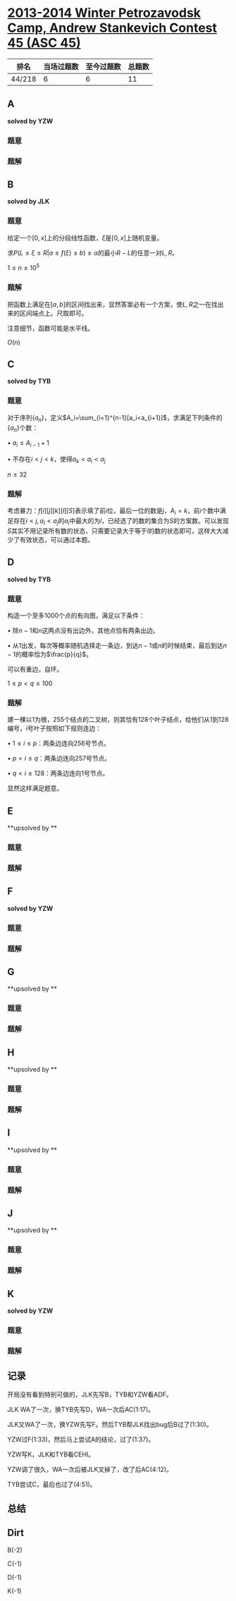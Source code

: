 # [2013-2014 Winter Petrozavodsk Camp, Andrew Stankevich Contest 45 (ASC 45)](https://codeforces.com/gym/100520)

| 排名   | 当场过题数 | 至今过题数 | 总题数 |
| ------ | ---------- | ---------- | ------ |
| 44/218 | 6          | 6          | 11     |

## **A**

**solved by YZW**

### 题意



### 题解



## **B**

**solved by JLK**

### 题意

给定一个$[0,x]$上的分段线性函数，$\xi$是$[0,x]$上随机变量。

求$P(L \le \xi \le R|a \le f(\xi) \le b)\ge \alpha$的最小$R-L$的任意一对$L,R$​。​

$1 \le n \le 10^5$

### 题解

把函数上满足在$[a,b]$的区间找出来，显然答案必有一个方案，使$L,R$之一在找出来的区间端点上。尺取即可。

注意细节，函数可能是水平线。

$O(n)$

## **C**

**solved by TYB**

### 题意

对于序列$\{a_n\}$​​，定义$A_i=\sum_{i=1}^{n-1}[a_i<a_{i+1}]$​​，求满足下列条件的$\{a_n\}$​​个数：

$\bullet\ a_i\le A_{i-1}+1$

$\bullet$ 不存在$i<j<k$，使得$a_k<a_i<a_j$

$n\le32$

### 题解

考虑暴力：$f[i][j][k][l][S]$表示填了前$i$位，最后一位的数是$j$，$A_i=k$，前$i$个数中满足存在$i<j,a_i<a_j$的$a_i$中最大的为$l$，已经选了的数的集合为$S$的方案数。可以发现$S$其实不用记录所有数的状态，只需要记录大于等于$l$的数的状态即可，这样大大减少了有效状态，可以通过本题。

## **D**

**solved by TYB**

### 题意

构造一个至多$1000$个点的有向图，满足以下条件：

$\bullet$ ​除$n-1$​和$n$​这两点没有出边外，其他点恰有两条出边。

$\bullet$ 从$1$出发，每次等概率随机选择走一条边，到达$n-1$或$n$的时候结束，最后到达$n-1$的概率恰为$\frac{p}{q}$。

可以有重边，自环。

$1\le p<q\le 100$

### 题解

建一棵以$1$为根，$255$个结点的二叉树，则其恰有$128$个叶子结点，给他们从$1$到$128$编号，$i$号叶子按照如下规则连边：

$\bullet\ 1\le i\le p$：两条边连向$256$号节点。

$\bullet\ p< i\le q$​：两条边连向$257$​号节点。

$\bullet\ q< i\le 128$​​：两条边连向$1$​​号节点。

显然这样满足题意。

## **E**

**upsolved by **

### 题意



### 题解



## **F**

**solved by YZW**

### 题意



### 题解



## **G**

**upsolved by **

### 题意



### 题解



## **H**

**upsolved by **

### 题意



### 题解



## **I**

**upsolved by **

### 题意



### 题解



## **J**

**upsolved by **

### 题意



### 题解



## **K**

**solved by YZW**

### 题意



### 题解





## **记录**

开局没有看到特别可做的，JLK先写B，TYB和YZW看ADF。

JLK WA了一次，换TYB先写D，WA一次后AC(1:17)。

JLK又WA了一次，换YZW先写F。然后TYB帮JLK找出bug后B过了(1:30)。

YZW过F(1:33)，然后马上尝试A的结论，过了(1:37)。

YZW写K，JLK和TYB看CEHI。

YZW调了很久，WA一次后被JLK叉掉了，改了后AC(4:12)。

TYB尝试C，最后也过了(4:51)。

## **总结**

## **Dirt**

B(-2)

C(-1)

D(-1)

K(-1)
